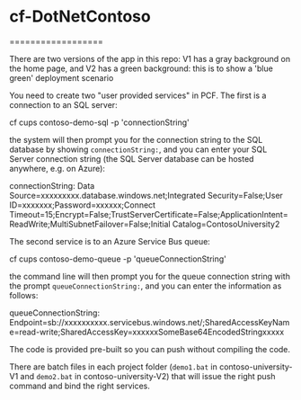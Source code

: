 # cf-DotNetContoso
==================

There are two versions of the app in this repo: V1 has a gray background on the home page, and V2 has a green background: this is to show a 'blue green' deployment scenario

You need to create two "user provided services" in PCF. The first is a connection to an SQL server:

  cf cups contoso-demo-sql -p 'connectionString'

the system will then prompt you for the connection string to the SQL database by showing `connectionString:`, and you can enter your SQL Server connection string (the SQL Server database can be hosted anywhere, e.g. on Azure):

  connectionString: Data Source=xxxxxxxxx.database.windows.net;Integrated Security=False;User ID=xxxxxxx;Password=xxxxxx;Connect Timeout=15;Encrypt=False;TrustServerCertificate=False;ApplicationIntent=ReadWrite;MultiSubnetFailover=False;Initial Catalog=ContosoUniversity2

The second service is to an Azure Service Bus queue:

  cf cups contoso-demo-queue -p 'queueConnectionString'

the command line will then prompt you for the queue connection string with the prompt `queueConnectionString:`, and you can enter the information as follows:

  queueConnectionString: Endpoint=sb://xxxxxxxxxx.servicebus.windows.net/;SharedAccessKeyName=read-write;SharedAccessKey=xxxxxxSomeBase64EncodedStringxxxxx

The code is provided pre-built so you can push without compiling the code.

There are batch files in each project folder (`demo1.bat` in contoso-university-V1 and `demo2.bat` in contoso-university-V2) that will issue the right push command and bind the right services.

